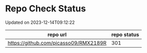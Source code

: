 # Repo Check Status

Updated on 2023-12-14T09:12:22

| repo url | repo status |
| -------- | -------- | 
|  https://github.com/picasso09/RMX2189R |  301 |
